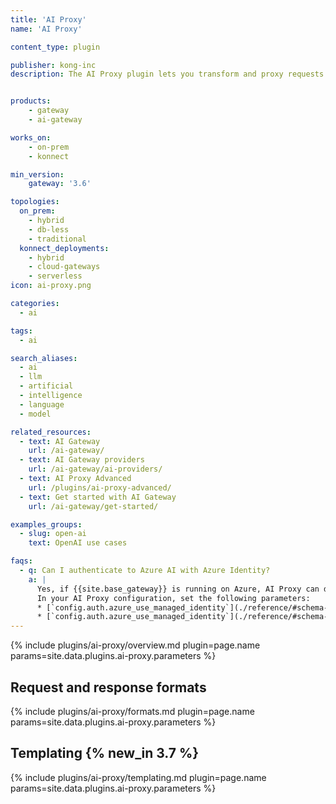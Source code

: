 ```yaml
---
title: 'AI Proxy'
name: 'AI Proxy'

content_type: plugin

publisher: kong-inc
description: The AI Proxy plugin lets you transform and proxy requests to a number of AI providers and models.


products:
    - gateway
    - ai-gateway

works_on:
    - on-prem
    - konnect

min_version:
    gateway: '3.6'

topologies:
  on_prem:
    - hybrid
    - db-less
    - traditional
  konnect_deployments:
    - hybrid
    - cloud-gateways
    - serverless
icon: ai-proxy.png

categories:
  - ai

tags:
  - ai

search_aliases:
  - ai
  - llm
  - artificial
  - intelligence
  - language
  - model

related_resources:
  - text: AI Gateway
    url: /ai-gateway/
  - text: AI Gateway providers
    url: /ai-gateway/ai-providers/
  - text: AI Proxy Advanced
    url: /plugins/ai-proxy-advanced/
  - text: Get started with AI Gateway
    url: /ai-gateway/get-started/

examples_groups:
  - slug: open-ai
    text: OpenAI use cases

faqs:
  - q: Can I authenticate to Azure AI with Azure Identity?
    a: |
      Yes, if {{site.base_gateway}} is running on Azure, AI Proxy can detect the designated Managed Identity or User-Assigned Identity of that Azure Compute resource, and use it accordingly. 
      In your AI Proxy configuration, set the following parameters:
      * [`config.auth.azure_use_managed_identity`](./reference/#schema--config-auth-azure-use-managed-identity) to `true` to use an Azure-Assigned Managed Identity.
      * [`config.auth.azure_use_managed_identity`](./reference/#schema--config-auth-azure-use-managed-identity) to `true` and an [`config.auth.azure_client_id`](./reference/#schema--config-auth-azure-client-id) to use a User-Assigned Identity.
---
```


{% include plugins/ai-proxy/overview.md plugin=page.name params=site.data.plugins.ai-proxy.parameters %}

## Request and response formats
{% include plugins/ai-proxy/formats.md plugin=page.name params=site.data.plugins.ai-proxy.parameters %}

## Templating {% new_in 3.7 %}

{% include plugins/ai-proxy/templating.md plugin=page.name params=site.data.plugins.ai-proxy.parameters %}
